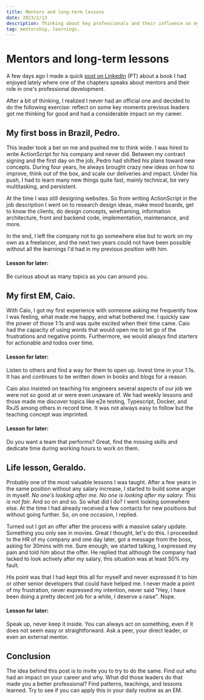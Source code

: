 ```yaml
---
title: Mentors and long-term lessons
date: 2023/2/13
description: Thinking about key professionals and their influence on my career so far.
tag: mentorship, learnings, 
---
```


# Mentors and long-term lessons

A few days ago I made a quick [post on LinkedIn](https://www.linkedin.com/posts/kevinchevallier_ja-li-v%C3%A1rios-livros-por-ai-sobre-carreira-activity-7029063659058307072-hayg?utm_source=share&utm_medium=member_desktop) (PT) about a book I had enjoyed lately where one of the chapters speaks about mentors and their role in one's professional development. 

After a bit of thinking, I realized I never had an official one and decided to do the following exercise: reflect on some key moments previous leaders got me thinking for good and had a considerable impact on my career.

## My first boss in Brazil, Pedro.

This leader took a bet on me and pushed me to think wide. I was hired to write ActionScript for his company and never did. Between my contract signing and the first day on the job, Pedro had shifted his plans toward new concepts. During four years, he always brought crazy new ideas on how to improve, think out of the box, and scale our deliveries and impact. Under his push, I had to learn many new things quite fast, mainly technical, be very multitasking, and persistent. 

At the time I was still designing websites. So from writing ActionScript in the job description I went on to research design ideas, make mood boards, get to know the clients, do design concepts, wireframing, information architecture, front and backend code, implementation, maintenance, and more. 

In the end, I left the company not to go somewhere else but to work on my own as a freelancer, and the next two years could not have been possible without all the learnings I'd had in my previous position with him. 

#### Lesson for later: 
Be curious about as many topics as you can around you. 

## My first EM, Caio. 
With Caio, I got my first experience with someone asking me frequently how I was feeling, what made me happy, and what bothered me. I quickly saw the power of those 1:1s and was quite excited when their time came. Caio had the capacity of using words that would open me to let go of the frustrations and negative points. Furthermore, we would always find starters for actionable and todos over time. 

#### Lesson for later: 
Listen to others and find a way for them to open up.  Invest time in your 1:1s. It has and continues to be written down in books and blogs for a reason. 

Caio also insisted on teaching his engineers several aspects of our job we were not so good at or were even unaware of. We had weekly lessons and those made me discover topics like e2e testing, Typescript, Docker, and RxJS among others in record time. It was not always easy to follow but the teaching concept was imprinted. 

#### Lesson for later: 
Do you want a team that performs? Great, find the missing skills and dedicate time during working hours to work on them. 

## Life lesson, Geraldo.

Probably one of the most valuable lessons I was taught. After a few years in the same position without any salary increase, I started to build some anger in myself. _No one's looking after me. No one is looking after my salary. This is not fair._ And so on and so. So what did I do? I went looking somewhere else. At the time I had already received a few contacts for new positions but without going further. So, on one occasion, I replied.

Turned out I got an offer after the process with a massive salary update. Something you only see in movies. Great I thought, let's do this. I proceeded to the HR of my company and one day later, got a message from the boss, asking for 30mins with me. Sure enough, we started talking, I expressed my pain and told him about the offer. He replied that although the company had lacked to look actively after my salary, this situation was at least 50% my fault. 

His point was that  I had kept this all for myself and never expressed it to him or other senior developers that could have helped me. I never made a point of my frustration, never expressed my intention, never said "Hey, I have been doing a pretty decent job for a while, I deserve a raise". Nope.

#### Lesson for later: 
Speak up, never keep it inside. You can always act on something, even if it does not seem easy or straightforward. Ask a peer, your direct leader, or even an external mentor.  

## Conclusion

The idea behind this post is to invite you to try to do the same. Find out who had an impact on your career and why. What did those leaders do that made you a better professional? Find patterns, teachings, and lessons learned. Try to see if you can apply this in your daily routine as an EM.